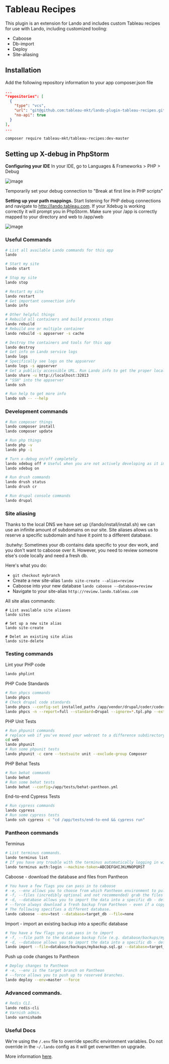 Tableau Recipes 
===============

This plugin is an extension for Lando and includes custom Tableau recipes for 
use with Lando, including customized tooling:
  - Caboose
  - Db-import
  - Deploy
  - Site-aliasing
  
Installation
------------
Add the following repository information to your app composer.json file

```json
...
"repositories": [
  {
    "type": "vcs",
    "url": "git@github.com:tableau-mkt/lando-plugin-tableau-recipes.git",
    "no-api": true
  }
],
...
```  

```bash
composer require tableau-mkt/tableau-recipes:dev-master
```  

Setting up X-debug in PhpStorm
------------------------------
__Configuring your IDE__
In your IDE, go to Languages & Frameworks > PHP > Debug

![image](https://user-images.githubusercontent.com/8611594/38646710-e8e842c2-3d9d-11e8-880a-41f145e3c79b.png)

Temporarily set your debug connection to "Break at first line in PHP scripts"

__Setting up your path mappings.__
Start listening for PHP debug connections and navigate to http://lando.tableau.com. If your Xdebug is
working correctly it will prompt you in PhpStorm. Make sure your /app is correctly mapped to your directory
and web to /app/web

![image](https://user-images.githubusercontent.com/8611594/38646711-ea574b08-3d9d-11e8-9aa0-54af278823b4.png)

### Useful Commands

```bash
# List all available Lando commands for this app
lando

# Start my site
lando start

# Stop my site
lando stop

# Restart my site
lando restart
# Get important connection info
lando info

# Other helpful things
# Rebuild all containers and build process steps
lando rebuild
# Rebuild one or multiple container
lando rebuild -s appserver -s cache

# Destroy the containers and tools for this app
lando destroy
# Get info on Lando service logs
lando logs
# Specifically see logs on the appserver
lando logs -s appserver
# Get a publicly accessible URL. Run Lando info to get the proper localhost address
lando share -u http://localhost:32813
# "SSH" into the appserver
lando ssh

# Run help to get more info
lando ssh -- --help
```

### Development commands

```bash
# Run composer things
lando composer install
lando composer update

# Run php things
lando php -v
lando php -i

# Turn x-debug on/off completely
lando xdebug off # Useful when you are not actively developing as it improves performance.
lando xdebug on

# Run drush commands
lando drush status
lando drush cr

# Run drupal console commands
lando drupal
```

### Site aliasing
Thanks to the local DNS we have set up (/lando/install/install.sh) we can use 
an infinite amount of subdomains on our site. Site aliases allows us to reserve
a specific subdomain and have it point to a different database. 

:butwhy: Sometimes
your db contains data specific to your dev work, and you don't want to caboose 
over it. However, you need to review someone else's code locally and need a 
fresh db.

Here's what you do:

- `git checkout mybranch`
- Create a new site-alias `lando site-create --alias=review`
- Caboose into your new database `lando caboose --database=review`
- Navigate to your site-alias `http://review.lando.tableau.com`

All site alias commands:

```
# List available site aliases
lando sites

# Set up a new site alias
lando site-create

# Delet an existing site alias
lando site-delete
```

### Testing commands

Lint your PHP code
```bash
lando phplint
```

PHP Code Standards
```bash
# Run phpcs commands
lando phpcs
# Check drupal code standards
lando phpcs --config-set installed_paths /app/vendor/drupal/coder/coder_sniffer
lando phpcs -n --report=full --standard=Drupal --ignore=*.tpl.php --extensions=install,module,php,inc web/modules web/themes web/profiles
```

PHP Unit Tests
```bash
# Run phpunit commands
# replace web if you've moved your webroot to a difference subdirectory
cd web
lando phpunit
# Run some phpunit tests
lando phpunit -c core --testsuite unit --exclude-group Composer
```

PHP Behat Tests
```bash
# Run behat commands
lando behat
# Run some behat tests
lando behat --config=/app/tests/behat-pantheon.yml
```

End-to-end Cypress Tests
```bash
# Run cypress commands
lando cypress
# Run some cypress tests
lando ssh cypress -c "cd /app/tests/end-to-end && cypress run"
```

### Pantheon commands

Terminus
```bash
# List terminus commands.
lando terminus list
# If you have any trouble with the terminus automatically logging in with your environment variable, try this
lando terminus auth:login --machine-token=ABCDEFGHIJKLMNOPQRST
```

Caboose - download the database and files from Pantheon
```bash
# You have a few flags you can pass in to caboose
# -e, --env allows you to choose from which Pantheon environment to pull from
# -f, --files (incredibly optional and not recommended) grab the files folder from the environment specified (default is none)
# -d, --database allows you to import the data into a specific db - defaults to `pantheon`
# --force always download a fresh backup from Pantheon - even if a copy is already present locally
# The following specifies a different database.
lando caboose --env=test --database=target_db --file=none
```

Import - import an existing backup into a specific database
```bash
# You have a few flags you can pass in to import
# -f, --file path to the database backup file (e.g. database/backups/my_backup.sql.gz)
# -d, --database allows you to import the data into a specific db - defaults to `pantheon`
lando import --file=database/backups/mybackup.sql.gz --database=target_db
```

Push up code changes to Pantheon
```bash
# Deploy changes to Pantheon
# -e, --env is the target branch on Pantheon
# --force allows you to push up to reserved branches.
lando deploy --env=master --force
```

###  Advanced commands.

```bash
# Redis CLI.
lando redis-cli
# Varnish admin.
lando varnishadm
```

### Useful Docs

We're using the `/.env` file to override specific environment variables. Do not override in the `~/.lando` config
as it will get overwritten on upgrade.

More information [here](https://docs.devwithlando.io/config/env.html).
